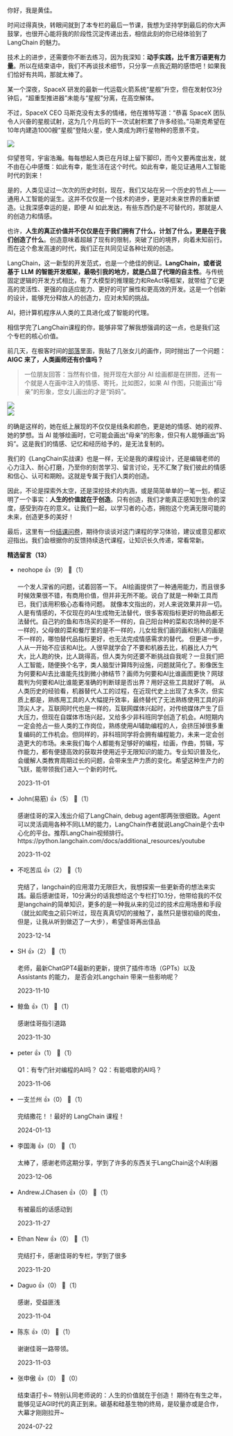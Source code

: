 你好，我是黄佳。

时间过得真快，转眼间就到了本专栏的最后一节课，我想为坚持学到最后的你大声鼓掌，也很开心能将我的阶段性沉淀传递出去，相信此刻的你已经体验到了 LangChain 的魅力。

技术上的进步，还需要你不断去练习，因为我深知：**动手实践，比千言万语更有力量**。所以在结束语中，我们不再谈技术细节，只分享一点我近期的感悟吧！如果我们恰好有共鸣，那就太棒了。

某一个深夜，SpaceX 研发的最新一代运载火箭系统“星舰”升空，但在发射仅3分钟后，“超重型推进器”未能与“星舰”分离，在高空解体。

不过，SpaceX CEO 马斯克没有太多的情绪，他在推特写道：“恭喜 SpaceX 团队令人兴奋的星舰试射，这为几个月后的下一次试射积累了许多经验。”马斯克希望在10年内建造1000艘“星舰”登陆火星，使人类成为跨行星物种的愿景不变。

![](https://static001.geekbang.org/resource/image/d2/06/d22a491c640ca39f8125f0b9fac21806.png?wh=650x434)

仰望苍穹，宇宙浩瀚。每每想起人类已在月球上留下脚印，而今又要再度出发，就不由在心中感慨：如此有幸，能生活在这个时代。如此有幸，能见证通用人工智能时代的到来！

是的，人类见证过一次次的历史时刻，现在，我们又站在另一个历史的节点上——通用人工智能的诞生。这并不仅仅是一个技术的进步，更是对未来世界的重新塑造。让我深感幸运的是，即便 AI 如此发达，有些东西仍是不可替代的，那就是人的创造力和情感。

也许，**人生的真正价值并不仅仅是在于我们拥有了什么，计划了什么，更是在于我们创造了什么**。创造意味着超越了现有的限制，突破了旧的境界，向着未知前行。而在这个愈发高速的时代，我们正在共同见证各种壮观的创造。

LangChain，这一新型的开发范式，也是一个绝佳的例证。**LangChain，或者说基于** **LLM** **的智能开发框架，最吸引我的地方，就是凸显了代理的自主性**。与传统固定逻辑的开发方式相比，有了大模型的推理能力和ReAct等框架，就带给了它更高的灵活性、更强的自适应能力、更好的可扩展性和更高效的开发。这是一个创新的设计，能够充分释放人的创造力，应对未知的挑战。

AI，把计算机程序从人类的工具进化成了智能的代理。

相信学完了LangChain课程的你，能够非常了解我想强调的这一点，也是我们这个专栏的核心价值。

前几天，在极客时间的[部落](https://horde.geekbang.org/usercenter/8EC41D2EAB0E3C)里面，我贴了几张女儿的画作，同时抛出了一个问题：**AIGC** **来了，人类画师还有价值吗？**

> 一位朋友回答：当然有价值，抛开现在大部分 AI 绘画都是在拼图，还有一个就是人在画中注入的情感、寄托，比如图2，如果 AI 作图，只能画出“母亲”的形象，您女儿画出的才是“妈妈”。

![](https://static001.geekbang.org/resource/image/15/0c/152e3d7e34d131d3c21bfa99775b630c.jpg?wh=1080x1104)  
![](https://static001.geekbang.org/resource/image/3e/07/3e2a32320c85904b5fd3c508303d3307.jpg?wh=1080x1671)

的确是这样的，她在纸上展现的不仅仅是线条和颜色，更是她的情感、她的视界、她的梦想。当 AI 能够绘画时，它可能会画出“母亲”的形象，但只有人能够画出“妈妈”。这是我们的情感、记忆和经历给予的，是无法复制的。

我们的《LangChain实战课》也是一样，无论是我的课程设计，还是编辑老师的心力注入、耐心打磨，乃至你的刻苦学习、留言讨论，无不汇聚了我们彼此的情感和信心、认可和期盼。这就是专属于我们人类的创造。

因此，不论是探索外太空，还是深挖技术的内涵，或是简简单单的一笔一划，都证明了一个事实：**人生的价值就在于创造**。只有创造，我们才能真正感知到生命的深度，感受到存在的意义。让我们一起，以学习者的心态，拥抱这个充满无限可能的未来，创造更多的美好！

最后，这里有一份[结课问卷](https://jinshuju.net/f/HdGqeg)，期待你谈谈对这门课程的学习体验，建议或意见都欢迎指出。我们会根据你的反馈持续迭代课程，让知识长久传递，常看常新。
<div><strong>精选留言（13）</strong></div><ul>
<li><span>neohope</span> 👍（9） 💬（1）<p>一个发人深省的问题，试着回答一下。
AI绘画提供了一种通用能力，而且很多时候效果很不错，有商用价值，但并非无所不能。说白了就是一种新工具而已，我们该用积极心态看待问题。
就像本文指出的，对人来说效果并非一切。人是有情感的，不仅现在的AI生成物无法替代，很多客观指标更好的物品都无法替代。自己钓的鱼和市场买的是不一样的，自己阳台种的菜和农场种的是不一样的，父母做的菜和餐厅里的是不一样的，儿女给我们画的画和别人的画是不一样的，哪怕替代品指标更好，也无法完成情感需求的替代。
但更进一步，人从一开始不应该和AI比。人很早就学会了不要和机器去比，机器比人力气大，比人跑的快，比人跳得高，但人类为何还要不断挑战自我呢？一旦我们把人工智能，随便换个名字，类人脑型计算阵列设施，问题就简化了。影像医生为何要和AI去比谁能先找到微小肺结节？画师为何要和AI比谁画图更快？网球裁判为何要和AI比谁能更准确的判断球是否出界？用好这些工具就好了啊。
从人类历史的经验看，机器替代人工的过程，在近现代史上出现了太多次，但实质上都是，熟练用工具的人大幅提升效率，最终替代了无法熟练使用工具的非顶尖人才。互联网时代也是一样的，互联网媒体兴起时，对传统媒体产生了巨大压力，但现在自媒体市场兴起，又给多少非科班同学创造了机会。AI短期内一定会抢占一些人类的工作岗位，熟练使用AI辅助编程的人，会挤压掉很多重复编码的工作机会。但同样的，非科班同学将会拥有编程能力，未来一定会创造更大的市场。未来我们每个人都能有足够好的编程，绘画，作曲，剪辑，写作能力，都有便捷高效的获取并使用近乎无限知识的能力。专业知识普及化，会缓解人类教育周期过长的问题，会带来生产力质的变化。希望这种生产力的飞跃，能带领我们进入一个新的时代。</p>2023-11-01</li><br/><li><span>John(易筋)</span> 👍（5） 💬（1）<p>感谢佳哥的深入浅出介绍了LangChain, debug agent那两张很细致。Agent可以灵活调用各种不同LLM的能力，LangChain作者就说LangChain是个去中心化的平台。推荐LangChain视频排行。https:&#47;&#47;python.langchain.com&#47;docs&#47;additional_resources&#47;youtube</p>2023-11-02</li><br/><li><span>不吃苦瓜</span> 👍（2） 💬（1）<p>完结了，langchain的应用潜力无限巨大，我想探索一些更新奇的想法来实践。最后感谢佳哥，10分满分的话我想给这个专栏打10.1分，他带给我的不仅是langchain的简单知识，更多的是一种我从来的见过的技术应用场景和手段（就比如爬虫之前只听过，现在真真切切的接触了，虽然只是很初级的爬虫，但是，让我从听到做迈了一大步），希望佳哥再出佳品</p>2023-12-14</li><br/><li><span>SH</span> 👍（2） 💬（1）<p>老师，最新ChatGPT4最新的更新，提供了插件市场（GPTs）以及 Assistants 的能力， 是否会对Langchain 带来一些影响呢？</p>2023-11-10</li><br/><li><span>鲸鱼</span> 👍（1） 💬（1）<p>感谢佳哥指引道路</p>2023-11-30</li><br/><li><span>peter</span> 👍（1） 💬（1）<p>Q1：有专门针对编程的AI吗？
Q2：有能唱歌的AI吗？</p>2023-11-06</li><br/><li><span>一支兰州</span> 👍（0） 💬（1）<p>完结撒花！！最好的 LangChain 课程！</p>2024-01-13</li><br/><li><span>李国海</span> 👍（0） 💬（1）<p>太棒了，感谢老师这期分享，学到了许多的东西关于LangChain这个AI利器</p>2023-12-06</li><br/><li><span>Andrew.J.Chasen</span> 👍（0） 💬（1）<p>有被最后的话感动到</p>2023-11-27</li><br/><li><span>Ethan New</span> 👍（0） 💬（1）<p>完结打卡，感谢佳哥的专栏，学到了很多</p>2023-11-20</li><br/><li><span>Daguo</span> 👍（0） 💬（1）<p>感谢，受益匪浅</p>2023-11-04</li><br/><li><span>陈东</span> 👍（0） 💬（1）<p>谢谢佳哥一路带领。</p>2023-11-03</li><br/><li><span>张申傲</span> 👍（0） 💬（0）<p>结束语打卡~
特别认同老师说的：人生的价值就在于创造！
期待在有生之年，能够见证AGI时代的真正到来。碳基和硅基生物的终局，是较量亦或是合作，大幕才刚刚拉开~</p>2024-07-22</li><br/>
</ul>